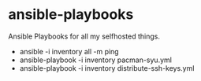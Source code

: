 # ansible-playbooks

Ansible Playbooks for all my selfhosted things.

- ansible -i inventory all -m ping
- ansible-playbook -i inventory pacman-syu.yml
- ansible-playbook -i inventory distribute-ssh-keys.yml

